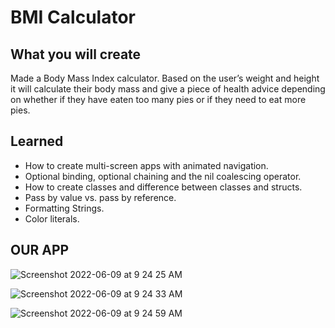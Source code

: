 
#  BMI Calculator

## What you will create

Made a Body Mass Index calculator. Based on the user’s weight and height it will calculate their body mass and give a piece of health advice depending on whether if they have eaten too many pies or if they need to eat more pies. 

## Learned

* How to create multi-screen apps with animated navigation.
* Optional binding, optional chaining and the nil coalescing operator.
* How to create classes and difference between classes and structs. 
* Pass by value vs. pass by reference. 
* Formatting Strings. 
* Color literals.

<h2>OUR APP</h2>

![Screenshot 2022-06-09 at 9 24 25 AM](https://user-images.githubusercontent.com/91361896/172760767-b9803d20-23f7-4474-a15c-fa33a7e750bd.png)

![Screenshot 2022-06-09 at 9 24 33 AM](https://user-images.githubusercontent.com/91361896/172760772-36049232-ee14-4723-9201-3282c904986b.png)

![Screenshot 2022-06-09 at 9 24 59 AM](https://user-images.githubusercontent.com/91361896/172760775-2dce93fc-95d4-473e-8080-3055dd51d2d2.png)
